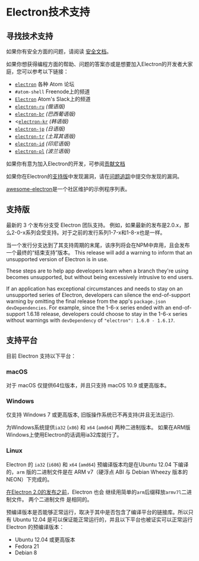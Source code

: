 # Electron技术支持

## 寻找技术支持

如果你有安全方面的问题，请阅读 [安全文档](../../SECURITY.md)。

如果你想获得编程方面的帮助、问题的答案亦或是想要加入Electron的开发者大家庭，您可以参考以下链接：

* [`electron`](https://discuss.atom.io/c/electron) 各种 Atom 论坛
* `#atom-shell` Freenode上的频道
* [`Electron`](https://atom-slack.herokuapp.com) Atom's Slack上的频道
* [`electron-ru`](https://telegram.me/electron_ru) *(俄语版)*
* [`electron-br`](https://electron-br.slack.com) *(巴西葡语版)*
* <[`electron-kr`](https://electron-kr.github.io/electron-kr) *(韩语版)*
* [`electron-jp`](https://electron-jp.slack.com) *(日语版)*
* [`electron-tr`](https://electron-tr.herokuapp.com) *(土耳其语版)*
* [`electron-id`](https://electron-id.slack.com) *(印尼语版)*
* [`electron-pl`](https://electronpl.github.io) *(波兰语版)*

如果你有意为加入Electron的开发，可参阅[贡献文档](../../CONTRIBUTING.md)

如果你在Electron的[支持版](#supported-versions)中发现漏洞，请在[问题追踪](../development/issues.md)中提交你发现的漏洞。

[awesome-electron](https://github.com/sindresorhus/awesome-electron)是一个社区维护的示例程序列表。

## 支持版

最新的 3 个发布分支受 Electron 团队支持。 例如，如果最新的发布是2.0.x，那么2-0-x系列会受支持。对于之前的发行系列1-7-x和1-8-x也是一样。

当一个发行分支达到了其支持周期的末尾，该序列将会在NPM中弃用，且会发布一个最终的“结束支持”版本。 This release will add a warning to inform that an unsupported version of Electron is in use.

These steps are to help app developers learn when a branch they're using becomes unsupported, but without being excessively intrusive to end users.

If an application has exceptional circumstances and needs to stay on an unsupported series of Electron, developers can silence the end-of-support warning by omitting the final release from the app's `package.json` `devDependencies`. For example, since the 1-6-x series ended with an end-of-support 1.6.18 release, developers could choose to stay in the 1-6-x series without warnings with `devDependency` of `"electron": 1.6.0 - 1.6.17`.

## 支持平台

目前 Electron 支持以下平台：

### macOS

对于 macOS 仅提供64位版本，并且只支持 macOS 10.9 或更高版本。

### Windows

仅支持 Windows 7 或更高版本, 旧版操作系统已不再支持(并且无法运行).

为Windows系统提供`ia32` (`x86`) 和 `x64` (`amd64`) 两种二进制版本。 如果在ARM版Windows上使用Electron的话调用ia32库就行了。

### Linux

Electron 的 `ia32` (`i686`) 和 `x64` (`amd64`) 预编译版本均是在Ubuntu 12.04 下编译的，`arm` 版的二进制文件是在 ARM v7（硬浮点 ABI 与 Debian Wheezy 版本的 NEON）下完成的。

[在Electron 2.0的发布之前](https://github.com/electron/electron/blob/master/docs/api/breaking-changes.md#duplicate-arm-assets)，Electron 也会 继续用简单的` arm `后缀释放` armv7l `二进制文件。 两个二进制文件 是相同的。

预编译版本是否能够正常运行，取决于其中是否包含了编译平台的链接库。所以只有 Ubuntu 12.04 是可以保证能正常运行的，并且以下平台也被证实可以正常运行 Electron 的预编译版本：

* Ubuntu 12.04 或更高版本
* Fedora 21
* Debian 8